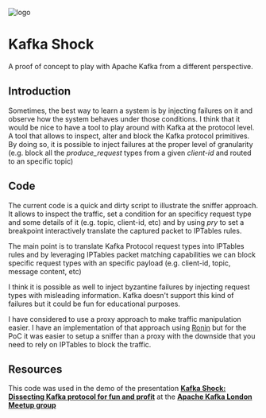 ![logo](https://cloud.githubusercontent.com/assets/3109377/22114566/e5a2fc2a-de61-11e6-8974-824b71badce9.png)

# Kafka Shock

A proof of concept to play with Apache Kafka from a different perspective. 

## Introduction

Sometimes, the best way to learn a system is by injecting failures on it and observe how the system behaves under those conditions. I think that it would be nice to have a tool to play around with Kafka at the protocol level. A tool that  allows to inspect, alter and block the Kafka protocol primitives. By doing so, it is possible to inject failures at the proper level of granularity (e.g. block all the *produce_request* types from a given *client-id* and routed to an specific topic)

## Code

The current code is a quick and dirty script to illustrate the sniffer approach. It allows to inspect the traffic, set a condition for an specificy request type and some details of it (e.g. topic, client-id, etc) and by using *pry* to set a breakpoint interactively translate the captured packet to IPTables rules. 

The main point is to translate Kafka Protocol request types into IPTables rules and by leveraging IPTables packet matching capabilities we can block specific request types with an specific payload (e.g. client-id, topic, message content, etc)

I think it is possible as well to inject byzantine failures by injecting request types with misleading information. Kafka doesn't support this kind of failures but it could be fun for educational purposes.

I have considered to use a proxy approach to make traffic manipulation easier. I have an implementation of that approach using [Ronin](https://ronin-ruby.github.io/) but for the PoC it was easier to setup a sniffer than a proxy with the downside that you need to rely on IPTables to block the traffic. 


## Resources

This code was used in the demo of the presentation [**Kafka Shock: Dissecting Kafka protocol for fun and profit**](https://drive.google.com/file/d/0Bx1znQqwIgviN0VFS1FwQXo0OEU/view) at the [**Apache Kafka London Meetup group**](https://www.meetup.com/Apache-Kafka-London) 